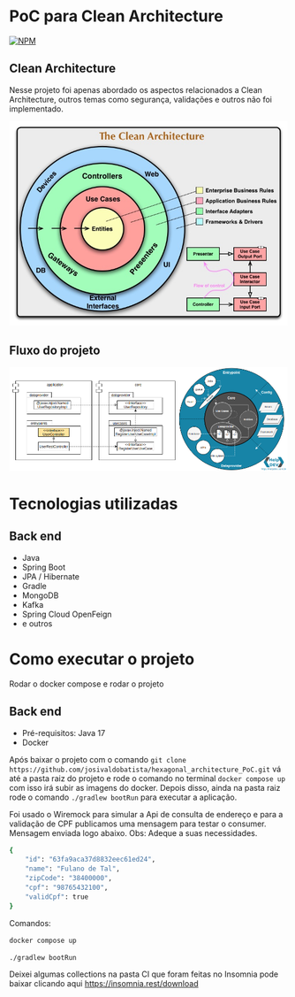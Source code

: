 # PoC para Clean Architecture

[![NPM](https://img.shields.io/npm/l/react)](https://github.com/josivaldobatista/pesquisa-game/blob/main/LICENSE)
## Clean Architecture

Nesse projeto foi apenas abordado os aspectos relacionados a Clean Architecture, outros temas como segurança, validações e outros não foi implementado.

![Arquitetura](https://github.com/josivaldobatista/clean_architecture_PoC/blob/main/img/CleanArchitecture.jpg) 
## Fluxo do projeto
![Arquitetura](https://github.com/josivaldobatista/clean_architecture_PoC/blob/main/img/Screenshot-from-2020-05-20-23-29-10.png)

# Tecnologias utilizadas
## Back end
- Java
- Spring Boot
- JPA / Hibernate
- Gradle
- MongoDB
- Kafka
- Spring Cloud OpenFeign
- e outros

# Como executar o projeto
Rodar o docker compose e rodar o projeto

## Back end
- Pré-requisitos: Java 17
- Docker

Após baixar o projeto com o comando ```git clone https://github.com/josivaldobatista/hexagonal_architecture_PoC.git``` vá até a pasta raiz do projeto e rode o comando no terminal ```docker compose up``` com isso irá subir as imagens do docker. Depois disso, ainda na pasta raiz rode o comando ```./gradlew bootRun``` para executar a aplicação.

Foi usado o Wiremock para simular a Api de consulta de endereço e para a validação de CPF publicamos uma mensagem para testar o consumer.
Mensagem enviada logo abaixo. Obs: Adeque a suas necessidades.
```bash
{
	"id": "63fa9aca37d8832eec61ed24",
	"name": "Fulano de Tal",
	"zipCode": "38400000",
	"cpf": "98765432100",
	"validCpf": true
}
```

Comandos:
```bash
docker compose up
```
```bash
./gradlew bootRun
```

Deixei algumas collections na pasta CI que foram feitas no Insomnia pode baixar clicando aqui https://insomnia.rest/download 

